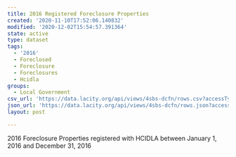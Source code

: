 ```yaml
---
title: 2016 Registered Foreclosure Properties
created: '2020-11-10T17:52:06.140832'
modified: '2020-12-02T15:54:57.391364'
state: active
type: dataset
tags:
  - '2016'
  - Foreclosed
  - Foreclosure
  - Foreclosures
  - Hcidla
groups:
  - Local Government
csv_url: 'https://data.lacity.org/api/views/4sbs-dcfn/rows.csv?accessType=DOWNLOAD'
json_url: 'https://data.lacity.org/api/views/4sbs-dcfn/rows.json?accessType=DOWNLOAD'
layout: post

---
```

2016 Foreclosure Properties registered with HCIDLA between January 1, 2016 and December 31, 2016
